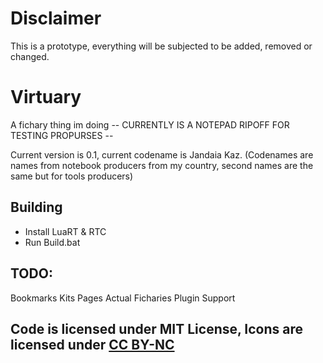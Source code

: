 # Disclaimer
This is a prototype, everything will be subjected to be added, removed or changed.

# Virtuary
A fichary thing im doing
-- CURRENTLY IS A NOTEPAD RIPOFF FOR TESTING PROPURSES -- 

Current version is 0.1, current codename is Jandaia Kaz.
(Codenames are names from notebook producers from my country, second names are the same but for tools producers)

## Building
- Install LuaRT & RTC 
- Run Build.bat

## TODO:
Bookmarks
Kits
Pages
Actual Ficharies
Plugin Support

## Code is licensed under MIT License, Icons are licensed under [CC BY-NC](https://creativecommons.org/licenses/by-nc/4.0/legalcode)